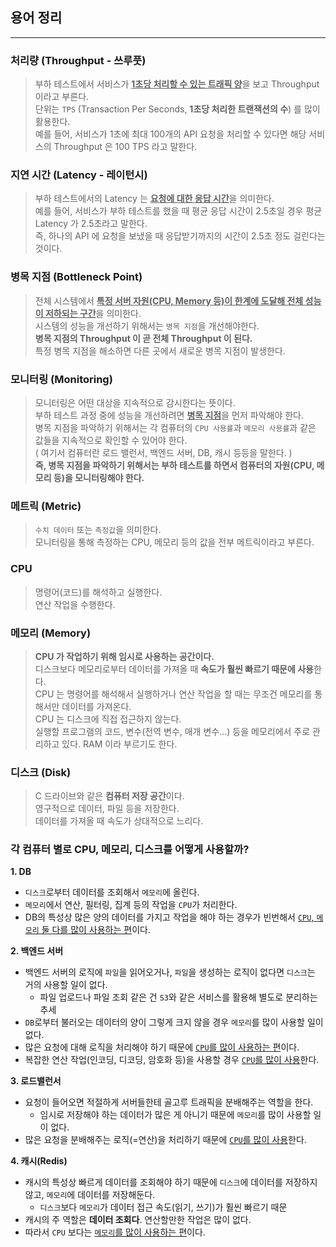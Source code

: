 ## 용어 정리

-----

### 처리량 (Throughput - 쓰루풋)
> 부하 테스트에서 서비스가 <u>**1초당 처리할 수 있는 트래픽 양**</u>을 보고 Throughput 이라고 부른다. <br>
> 단위는 `TPS` (Transaction Per Seconds, **1초당 처리한 트랜잭션의 수**) 를 많이 활용한다. <br>
> 예를 들어, 서비스가 1초에 최대 100개의 API 요청을 처리할 수 있다면 해당 서비스의 Throughput 은 100 TPS 라고 말한다.

### 지연 시간 (Latency - 레이턴시)
> 부하 테스트에서의 Latency 는 <u>**요청에 대한 응답 시간**</u>을 의미한다. <br>
> 예를 들어, 서비스가 부하 테스트를 했을 때 평균 응답 시간이 2.5초일 경우 평균 Latency 가 2.5초라고 말한다. <br>
> 즉, 하나의 API 에 요청을 보냈을 때 응답받기까지의 시간이 2.5초 정도 걸린다는 것이다.

### 병목 지점 (Bottleneck Point)
> 전체 시스템에서 <u>**특정 서버 자원(CPU, Memory 등)이 한계에 도달해 전체 성능이 저하되는 구간**</u>을 의미한다. <br>
> 시스템의 성능을 개선하기 위해서는 `병목 지점`을 개선해야한다. <br>
> **병목 지점의 Throughput 이 곧 전체 Throughput 이 된다.** <br>
> 특정 병목 지점을 해소하면 다른 곳에서 새로운 병목 지점이 발생한다.

### 모니터링 (Monitoring)
> 모니터링은 어떤 대상을 지속적으로 감시한다는 뜻이다. <br>
> 부하 테스트 과정 중에 성능을 개선하려면 <u>**병목 지점**</u>을 먼저 파악해야 한다. <br>
> 병목 지점을 파악하기 위해서는 각 컴퓨터의 `CPU 사용률`과 `메모리 사용률`과 같은 값들을 지속적으로 확인할 수 있어야 한다. <br>
 ( 여기서 컴퓨터란 로드 밸런서, 백엔드 서버, DB, 캐시 등등을 말한다. ) <br>
> **즉, 병목 지점을 파악하기 위해서는 부하 테스트를 하면서 컴퓨터의 자원(CPU, 메모리 등)을 모니터링해야 한다.**

### 메트릭 (Metric)
> `수치 데이터` 또는 `측정값`을 의미한다. <br>
> 모니터링을 통해 측정하는 CPU, 메모리 등의 값을 전부 메트릭이라고 부른다.

### CPU
> 명령어(코드)를 해석하고 실행한다. <br>
> 연산 작업을 수행한다.

### 메모리 (Memory)
> **CPU 가 작업하기 위해 임시로 사용하는 공간이다.** <br>
> 디스크보다 메모리로부터 데이터를 가져올 때 **속도가 훨씬 빠르기 때문에 사용**한다. <br>
> CPU 는 명령어를 해석해서 실행하거나 연산 작업을 할 때는 무조건 메모리를 통해서만 데이터를 가져온다. <br>
> CPU 는 디스크에 직접 접근하지 않는다. <br>
> 실행할 프로그램의 코드, 변수(전역 변수, 매개 변수...) 등을 메모리에서 주로 관리하고 있다.
> RAM 이라 부르기도 한다.

### 디스크 (Disk)
> C 드라이브와 같은 **컴퓨터 저장 공간**이다. <br>
> 영구적으로 데이터, 파일 등을 저장한다. <br>
> 데이터를 가져올 때 속도가 상대적으로 느리다.

### 각 컴퓨터 별로 CPU, 메모리, 디스크를 어떻게 사용할까?
**1. DB**
- `디스크`로부터 데이터를 조회해서 `메모리`에 올린다.
- `메모리`에서 연산, 필터링, 집계 등의 작업을 `CPU`가 처리한다.
- DB의 특성상 많은 양의 데이터를 가지고 작업을 해야 하는 경우가 빈번해서 <u>`CPU`, `메모리` 둘 다를 많이 사용하는 편</u>이다.

**2. 백엔드 서버**
- 백엔드 서버의 로직에 `파일`을 읽어오거나, `파일`을 생성하는 로직이 없다면 `디스크`는 거의 사용할 일이 없다.
  - 파일 업로드나 파일 조회 같은 건 `S3`와 같은 서비스를 활용해 별도로 분리하는 추세
- `DB`로부터 불러오는 데이터의 양이 그렇게 크지 않을 경우 `메모리`를 많이 사용할 일이 없다.
- 많은 요청에 대해 로직을 처리해야 하기 때문에 <u>`CPU`를 많이 사용하는 편</u>이다.
- 복잡한 연산 작업(인코딩, 디코딩, 암호화 등)을 사용할 경우 <u>`CPU`를 많이 사용</u>한다.

**3. 로드밸런서**
- 요청이 들어오면 적절하게 서버들한테 골고루 트래픽을 분배해주는 역할을 한다.
  - 임시로 저장해야 하는 데이터가 많은 게 아니기 때문에 `메모리`를 많이 사용할 일이 없다.
- 많은 요청을 분배해주는 로직(=연산)을 처리하기 때문에 <u>`CPU`를 많이 사용</u>한다.

**4. 캐시(Redis)**
- 캐시의 특성상 빠르게 데이터를 조회해야 하기 때문에 `디스크`에 데이터를 저장하지 않고, `메모리`에 데이터를 저장해둔다.
  - `디스크`보다 `메모리`가 데이터 접근 속도(읽기, 쓰기)가 훨씬 빠르기 때문
- 캐시의 주 역할은 **데이터 조회다**. 연산할만한 작업은 많이 없다.
- 따라서 `CPU` 보다는 <u>`메모리`를 많이 사용하는 편</u>이다.

